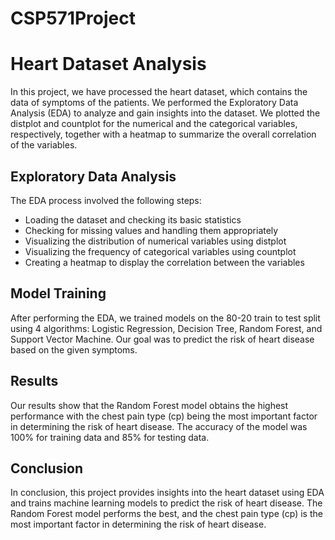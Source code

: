 # CSP571Project

# Heart Dataset Analysis

In this project, we have processed the heart dataset, which contains the data of symptoms of the patients. We performed the Exploratory Data Analysis (EDA) to analyze and gain insights into the dataset. We plotted the distplot and countplot for the numerical and the categorical variables, respectively, together with a heatmap to summarize the overall correlation of the variables.

## Exploratory Data Analysis

The EDA process involved the following steps:

- Loading the dataset and checking its basic statistics
- Checking for missing values and handling them appropriately
- Visualizing the distribution of numerical variables using distplot
- Visualizing the frequency of categorical variables using countplot
- Creating a heatmap to display the correlation between the variables

## Model Training

After performing the EDA, we trained models on the 80-20 train to test split using 4 algorithms: Logistic Regression, Decision Tree, Random Forest, and Support Vector Machine. Our goal was to predict the risk of heart disease based on the given symptoms.

## Results

Our results show that the Random Forest model obtains the highest performance with the chest pain type (cp) being the most important factor in determining the risk of heart disease. The accuracy of the model was 100% for training data and 85% for testing data.

## Conclusion

In conclusion, this project provides insights into the heart dataset using EDA and trains machine learning models to predict the risk of heart disease. The Random Forest model performs the best, and the chest pain type (cp) is the most important factor in determining the risk of heart disease.
